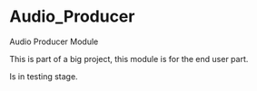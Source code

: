 # Audio_Producer
Audio Producer Module

This is part of a big project, this module is for the end user part.

Is in testing stage.
